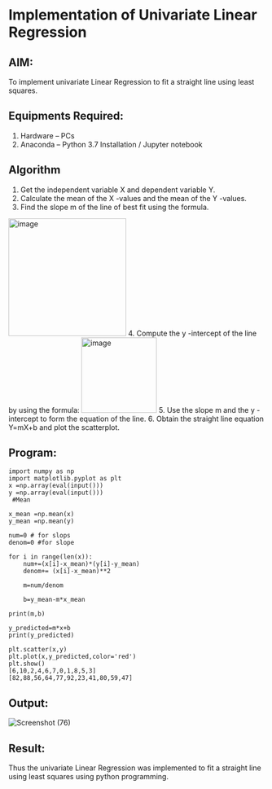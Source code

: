 # Implementation of Univariate Linear Regression
## AIM:
To implement univariate Linear Regression to fit a straight line using least squares.

## Equipments Required:
1. Hardware – PCs
2. Anaconda – Python 3.7 Installation / Jupyter notebook

## Algorithm
1. Get the independent variable X and dependent variable Y.
2. Calculate the mean of the X -values and the mean of the Y -values.
3. Find the slope m of the line of best fit using the formula. 
<img width="231" alt="image" src="https://user-images.githubusercontent.com/93026020/192078527-b3b5ee3e-992f-46c4-865b-3b7ce4ac54ad.png">
4. Compute the y -intercept of the line by using the formula:
<img width="148" alt="image" src="https://user-images.githubusercontent.com/93026020/192078545-79d70b90-7e9d-4b85-9f8b-9d7548a4c5a4.png">
5. Use the slope m and the y -intercept to form the equation of the line.
6. Obtain the straight line equation Y=mX+b and plot the scatterplot.

## Program:
```
import numpy as np
import matplotlib.pyplot as plt
x =np.array(eval(input()))
y =np.array(eval(input()))
 #Mean

x_mean =np.mean(x)
y_mean =np.mean(y)

num=0 # for slops
denom=0 #for slope

for i in range(len(x)):
    num+=(x[i]-x_mean)*(y[i]-y_mean)
    denom+= (x[i]-x_mean)**2

    m=num/denom

    b=y_mean-m*x_mean

print(m,b)

y_predicted=m*x+b
print(y_predicted)

plt.scatter(x,y)
plt.plot(x,y_predicted,color='red')
plt.show()
[6,10,2,4,6,7,0,1,8,5,3]
[82,88,56,64,77,92,23,41,80,59,47]
```

## Output:
![Screenshot (76)](https://github.com/KavinilavanDK/Find-the-best-fit-line-using-Least-Squares-Method/assets/144870429/8c4c626a-0ad0-45d8-b4bd-2c49006bab0f)



## Result:
Thus the univariate Linear Regression was implemented to fit a straight line using least squares using python programming.
